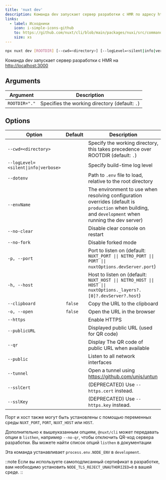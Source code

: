 ```yaml
---
title: 'nuxt dev'
description: Команда dev запускает сервер разработки с HMR по адресу http://localhost:3000
links:
  - label: Исходники
    icon: i-simple-icons-github
    to: https://github.com/nuxt/cli/blob/main/packages/nuxi/src/commands/dev.ts
    size: xs
---
```


<!--dev-cmd-->
```bash [Terminal]
npx nuxt dev [ROOTDIR] [--cwd=<directory>] [--logLevel=<silent|info|verbose>] [--dotenv] [--envName] [--no-clear] [--no-fork] [-p, --port] [-h, --host] [--clipboard] [-o, --open] [--https] [--publicURL] [--qr] [--public] [--tunnel] [--sslCert] [--sslKey]
```
<!--/dev-cmd-->

Команда dev запускает сервер разработки с HMR на [http://localhost:3000](https://localhost:3000)

## Arguments

<!--dev-args-->
Argument | Description
--- | ---
`ROOTDIR="."` | Specifies the working directory (default: `.`)
<!--/dev-args-->

## Options

<!--dev-opts-->
Option | Default | Description
--- | --- | ---
`--cwd=<directory>` |  | Specify the working directory, this takes precedence over ROOTDIR (default: `.`)
`--logLevel=<silent\|info\|verbose>` |  | Specify build-time log level
`--dotenv` |  | Path to `.env` file to load, relative to the root directory
`--envName` |  | The environment to use when resolving configuration overrides (default is `production` when building, and `development` when running the dev server)
`--no-clear` |  | Disable clear console on restart
`--no-fork` |  | Disable forked mode
`-p, --port` |  | Port to listen on (default: `NUXT_PORT \|\| NITRO_PORT \|\| PORT \|\| nuxtOptions.devServer.port`)
`-h, --host` |  | Host to listen on (default: `NUXT_HOST \|\| NITRO_HOST \|\| HOST \|\| nuxtOptions._layers?.[0]?.devServer?.host`)
`--clipboard` | `false` | Copy the URL to the clipboard
`-o, --open` | `false` | Open the URL in the browser
`--https` |  | Enable HTTPS
`--publicURL` |  | Displayed public URL (used for QR code)
`--qr` |  | Display The QR code of public URL when available
`--public` |  | Listen to all network interfaces
`--tunnel` |  | Open a tunnel using https://github.com/unjs/untun
`--sslCert` |  | (DEPRECATED) Use `--https.cert` instead.
`--sslKey` |  | (DEPRECATED) Use `--https.key` instead.
<!--/dev-opts-->

Порт и хост также могут быть установлены с помощью переменных среды `NUXT_PORT`, `PORT`, `NUXT_HOST` или `HOST`.

Дополнительно к вышеуказанным опциям, `@nuxt/cli` может передавать опции в `listhen`, например `--no-qr`, чтобы отключить QR-код сервера разработки. Вы можете найти список опций `listhen` в документации

Эта команда устанавливает `process.env.NODE_ENV` в `development`.

::note
Если вы используете самоподписанный сертификат в разработке, вам необходимо установить `NODE_TLS_REJECT_UNAUTHORIZED=0` в вашей среде.
::
